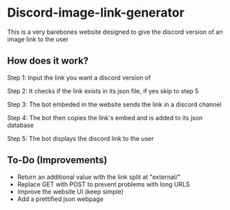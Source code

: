 # Discord-image-link-generator

This is a very barebones website designed to give the discord version of an image link to the user

## How does it work?

Step 1: Input the link you want a discord version of

Step 2: It checks if the link exists in its json file, if yes skip to step 5

Step 3: The bot embeded in the website sends the link in a discord channel

Step 4: The bot then copies the link's embed and is added to its json database

Step 5: The bot displays the discord link to the user

## To-Do (Improvements)

- Return an additional value with the link split at "external/"
- Replace GET with POST to prevent problems with long URLS
- Improve the website UI (keep simple)
- Add a prettified json webpage
